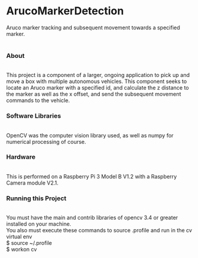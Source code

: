 # ArucoMarkerDetection
Aruco marker tracking and subsequent movement towards a specified marker.
<br /> <br />

<h3><b>About</b></h3>
<br />
This project is a component of a larger, ongoing application to pick up and move a box with multiple autonomous vehicles.
This component seeks to locate an Aruco marker with a specified id, and calculate the z distance to the marker as well as the x offset, and send the subsequent movement commands to the vehicle.
<br />

<h3><b>Software Libraries</b></h3>
<br />
OpenCV was the computer vision library used, as well as numpy for numerical processing of course.
<br />

<h3><b>Hardware</b></h3>
<br />
This is performed on a Raspberry Pi 3 Model B V1.2 with a Raspberry Camera module V2.1.
<br />

<h3><b>Running this Project</b></h3>
<br />
You must have the main and contrib libraries of opencv 3.4 or greater installed on your machine. <br />
You also must execute these commands to source .profile and run in the cv virtual env <br />
$ source ~/.profile <br />
$ workon cv
